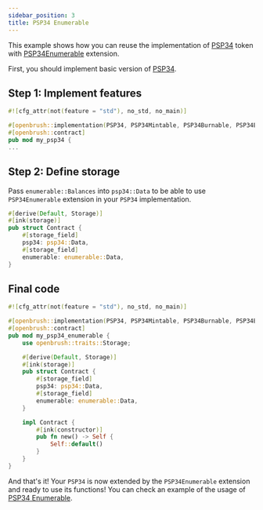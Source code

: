 ```yaml
---
sidebar_position: 3
title: PSP34 Enumerable
---
```


This example shows how you can reuse the implementation of [PSP34](https://github.com/Brushfam/openbrush-contracts/tree/main/contracts/src/token/psp34) token with [PSP34Enumerable](https://github.com/Brushfam/openbrush-contracts/tree/main/contracts/src/token/psp34/extensions/enumerable.rs) extension.

First, you should implement basic version of [PSP34](../psp34.md).

## Step 1: Implement features

```rust
#![cfg_attr(not(feature = "std"), no_std, no_main)]

#[openbrush::implementation(PSP34, PSP34Mintable, PSP34Burnable, PSP34Enumerable)]
#[openbrush::contract]
pub mod my_psp34 {
...
```

## Step 2: Define storage

Pass `enumerable::Balances` into `psp34::Data` to be able to use `PSP34Enumerable` extension 
in your `PSP34` implementation.

```rust
#[derive(Default, Storage)]
#[ink(storage)]
pub struct Contract {
    #[storage_field]
    psp34: psp34::Data,
    #[storage_field]
    enumerable: enumerable::Data,
}
```

## Final code

```rust
#![cfg_attr(not(feature = "std"), no_std, no_main)]

#[openbrush::implementation(PSP34, PSP34Mintable, PSP34Burnable, PSP34Enumerable)]
#[openbrush::contract]
pub mod my_psp34_enumerable {
    use openbrush::traits::Storage;

    #[derive(Default, Storage)]
    #[ink(storage)]
    pub struct Contract {
        #[storage_field]
        psp34: psp34::Data,
        #[storage_field]
        enumerable: enumerable::Data,
    }

    impl Contract {
        #[ink(constructor)]
        pub fn new() -> Self {
            Self::default()
        }
    }
}
```

And that's it! Your `PSP34` is now extended by the `PSP34Enumerable` extension and ready to use its functions!
You can check an example of the usage of [PSP34 Enumerable](https://github.com/Brushfam/openbrush-contracts/tree/main/examples/psp34_extensions/enumerable).
